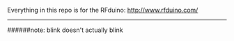 Everything in this repo is for the RFduino: http://www.rfduino.com/

***

######note: blink doesn't actually blink